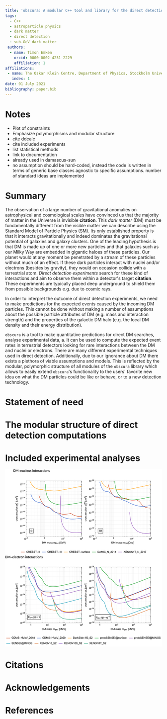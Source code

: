 ```yaml
---
title: 'obscura: A modular C++ tool and library for the direct detection of dark matter particles via nuclear and electron recoils'
tags:
  - C++
  - astroparticle physics
  - dark matter
  - direct detection
  - sub-GeV dark matter
 authors:
  - name: Timon Emken
    orcid: 0000-0002-4251-2229
    affiliation: 1
affiliations:
 - name: The Oskar Klein Centre, Department of Physics, Stockholm University, AlbaNova, SE-10691 Stockholm, Sweden
   index: 1
date: 01 July 2021
bibliography: paper.bib
---
```


# Notes

- Plot of constraints
- Emphasize polymorphisms and modular structure
- cite ddcalc
- cite included experiments
- list statistical methods
- link to documentation
- already used in damascus-sun
- no assumption should be hard-coded, instead the code is written in terms of generic base classes agnostic to specific assumptions. number of standard ideas are implemented

# Summary

<!-- https://joss.readthedocs.io/en/latest/submitting.html#example-paper-and-bibliography -->
<!-- https://joss.readthedocs.io/en/latest/submitting.html#submission-requirements -->

The observation of a large number of gravitational anomalies on astrophysical and cosmological scales have convinced us that the majority of matter in the Universe is invisible **citation**.
This *dark matter* (DM) must be fundamentally different from the visible matter we can describe using the Standard Model of Particle Physics (SM).
Its only established property is that it interacts gravitationally and indeed dominates the gravitational potential of galaxies and galaxy clusters.
One of the leading hypothesis is that DM is made up of one or more new particles and that galaxies such as our Milky Way are embedded in gigantic haloes of these particles.
Our planet would at any moment be penetrated by a stream of these particles without much of an effect.
If these dark particles interact with nuclei and/or electrons (besides by gravity), they would on occasion collide with a terrestrial atom.
*Direct detection experiments* search for these kind of interactions and aim to observe them within a detector's target **citation**.
These experiments are typically placed deep underground to shield them from possible backgrounds e.g. due to cosmic rays.

In order to interpret the outcome of direct detection experiments, we need to make predictions for the expected events caused by the incoming DM particles.
This cannot be done without making a number of assumptions about the possible particle attributes of DM (e.g. mass and interaction strength) and the properties of the galactic DM halo (e.g. the local DM density and their energy distribution).

`obscura` is a tool to make quantitative predictions for direct DM searches, analyse experimental data, a.
It can be used to compute the expected event rates in terrestrial detectors looking for rare interactions between the DM and nuclei or electrons.
There are many different experimental techniques used in direct detection.
Additionally, due to our ignorance about DM there exists a plethora of viable assumptions and models.
This is reflected by the modular, polymorphic structure of all modules of the `obscura` library which allows to easily extend `obscura`'s functionality to the users' favorite new idea on what the DM particles could be like or behave, or to a new detection technology.

# Statement of need


 

# The modular structure of direct detection computations

<!-- As derived [@Essig:2015cda] ... -->

<!-- Single dollars ($) are required for inline mathematics e.g. $f(x) = e^{\pi/x}$

Double dollars make self-standing equations:

$$\Theta(x) = \left\{\begin{array}{l}
0\textrm{ if } x < 0\cr
1\textrm{ else}
\end{array}\right.$$

You can also use plain \LaTeX for equations
\begin{equation}\label{eq:fourier}
\hat f(\omega) = \int_{-\infty}^{\infty} f(x) e^{i\omega x} dx
\end{equation}
and refer to \autoref{eq:fourier} from text. -->

# Included experimental analyses

![Caption for example figure.\label{fig:example}](obscura_DD_Constraints.png)
<!-- Figures can be included like this:
![Caption for example figure.\label{fig:example}](obscura_DD_Constraints.png)
and referenced from text using \autoref{fig:example}. -->

<!-- Figure sizes can be customized by adding an optional second parameter:
![Caption for example figure.](figure.png){ width=20% } -->

# Citations

<!-- Citations to entries in paper.bib should be in
[rMarkdown](http://rmarkdown.rstudio.com/authoring_bibliographies_and_citations.html)
format.

For a quick reference, the following citation commands can be used:
- `@author:2001`  ->  "Author et al. (2001)"
- `[@author:2001]` -> "(Author et al., 2001)"
- `[@author1:2001; @author2:2001]` -> "(Author1 et al., 2001; Author2 et al., 2002)" -->

# Acknowledgements


# References